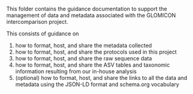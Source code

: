 This folder contains the guidance documentation to support the management of data and metadata associated with the GLOMICON intercomparison project.

This consists of guidance on 
1. how to format, host, and share the metadata collected 
2. how to format, host, and share the protocols used in this project 
3. how to format, host, and share the raw sequence data
4. how to format, host, and share the ASV tables and taxonomic information resulting from our in-house analysis
5. (optional) how to format, host, and share the links to all the data and metadata using the JSON-LD format and schema.org vocabulary
